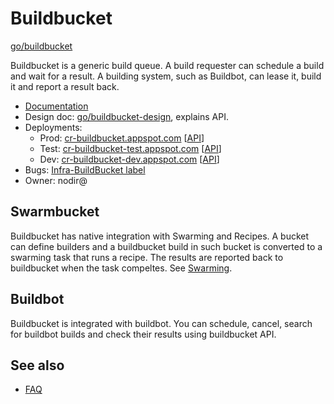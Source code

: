 # Buildbucket

[go/buildbucket]

Buildbucket is a generic build queue. A build requester can schedule a build
and wait for a result. A building system, such as Buildbot, can lease it, build
it and report a result back.

*   [Documentation](doc/index.md)
*   Design doc: [go/buildbucket-design], explains API.
*   Deployments:
    *   Prod: [cr-buildbucket.appspot.com](https://cr-buildbucket.appspot.com) [[API](https://cr-buildbucket.appspot.com/_ah/api/explorer)]
    *   Test: [cr-buildbucket-test.appspot.com](https://cr-buildbucket-test.appspot.com) [[API](https://cr-buildbucket-test.appspot.com/_ah/api/explorer)]
    *   Dev: [cr-buildbucket-dev.appspot.com](https://cr-buildbucket-dev.appspot.com) [[API](https://cr-buildbucket-dev.appspot.com/_ah/api/explorer)]
*   Bugs: [Infra-BuildBucket label](https://crbug.com?q=label=Infra-Buildbucket)
*   Owner: nodir@

## Swarmbucket

Buildbucket has native integration with Swarming and Recipes.
A bucket can define builders and a buildbucket build in such bucket is converted
to a swarming task that runs a recipe.
The results are reported back to buildbucket when the task compeltes.
See [Swarming](doc/swarming.md).

## Buildbot

Buildbucket is integrated with buildbot. You can schedule, cancel, search for
buildbot builds and check their results using buildbucket API.

[go/buildbucket-design]: http://go/buildbucket-design
[go/buildbucket]: http://go/buildbucket

## See also

* [FAQ](doc/faq.md)
